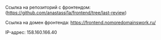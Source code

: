 
Ссылка на репозиторий с фронтендом: (https://github.com/anastassi1a/frontend/tree/last-review)

Ссылка на домен фронтенда: https://frontend.nomoredomainswork.ru/

IP-адрес: 158.160.166.40


